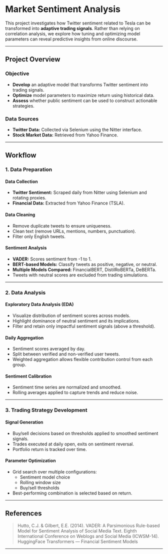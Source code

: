# Market Sentiment Analysis

This project investigates how Twitter sentiment related to Tesla can be transformed into **adaptive trading signals**. Rather than relying on correlation analysis, we explore how tuning and optimizing model parameters can reveal predictive insights from online discourse.

---

## Project Overview

### **Objective**
- **Develop** an adaptive model that transforms Twitter sentiment into trading signals.
- **Optimize** model parameters to maximize return using historical data.
- **Assess** whether public sentiment can be used to construct actionable strategies.

### **Data Sources**
- **Twitter Data:** Collected via Selenium using the Nitter interface.  
- **Stock Market Data:** Retrieved from Yahoo Finance.

---

## Workflow

### **1. Data Preparation**

#### **Data Collection**
- **Twitter Sentiment:** Scraped daily from Nitter using Selenium and rotating proxies.  
- **Financial Data:** Extracted from Yahoo Finance (TSLA).

#### **Data Cleaning**
- Remove duplicate tweets to ensure uniqueness.  
- Clean text (remove URLs, mentions, numbers, punctuation).  
- Filter only English tweets.  

#### **Sentiment Analysis**
- **VADER:** Scores sentiment from -1 to 1.  
- **BERT-based Models:** Classify tweets as positive, negative, or neutral.  
- **Multiple Models Compared:** FinancialBERT, DistilRoBERTa, DeBERTa.  
- Tweets with neutral scores are excluded from trading simulations.

---

### **2. Data Analysis**

#### **Exploratory Data Analysis (EDA)**
- Visualize distribution of sentiment scores across models.  
- Highlight dominance of neutral sentiment and its implications.  
- Filter and retain only impactful sentiment signals (above a threshold).

#### **Daily Aggregation**
- Sentiment scores averaged by day.  
- Split between verified and non-verified user tweets.  
- Weighted aggregation allows flexible contribution control from each group.  

#### **Sentiment Calibration**
- Sentiment time series are normalized and smoothed.  
- Rolling averages applied to capture trends and reduce noise.  

---

### **3. Trading Strategy Development**

#### **Signal Generation**
- Buy/sell decisions based on thresholds applied to smoothed sentiment signals.  
- Trades executed at daily open, exits on sentiment reversal.  
- Portfolio return is tracked over time.

#### **Parameter Optimization**
- Grid search over multiple configurations:
  - Sentiment model choice
  - Rolling window size
  - Buy/sell thresholds  
- Best-performing combination is selected based on return.

---

## References

> Hutto, C.J. & Gilbert, E.E. (2014). VADER: A Parsimonious Rule-based Model for Sentiment Analysis of Social Media Text. Eighth International Conference on Weblogs and Social Media (ICWSM-14).  
> HuggingFace Transformers — Financial Sentiment Models

---
